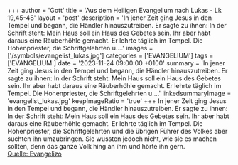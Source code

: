 +++
author = 'Gott'
title = 'Aus dem Heiligen Evangelium nach Lukas - Lk 19,45-48'
layout = 'post'
description = 'In jener Zeit ging Jesus in den Tempel und begann, die Händler hinauszutreiben. Er sagte zu ihnen: In der Schrift steht: Mein Haus soll ein Haus des Gebetes sein. Ihr aber habt daraus eine Räuberhöhle gemacht. Er lehrte täglich im Tempel. Die Hohenpriester, die Schriftgelehrten u....'
images = ['/symbols/evangelist_lukas.jpg']
categories = ['EVANGELIUM']
tags = ['EVANGELIUM']
date = '2023-11-24 09:00:00 +0100'
summary = 'In jener Zeit ging Jesus in den Tempel und begann, die Händler hinauszutreiben. Er sagte zu ihnen: In der Schrift steht: Mein Haus soll ein Haus des Gebetes sein. Ihr aber habt daraus eine Räuberhöhle gemacht. Er lehrte täglich im Tempel. Die Hohenpriester, die Schriftgelehrten u....'
linkedsummaryImage = 'evangelist_lukas.jpg'
keepImageRatio = 'true'
+++
In jener Zeit ging Jesus in den Tempel und begann, die Händler hinauszutreiben.
Er sagte zu ihnen: In der Schrift steht: Mein Haus soll ein Haus des Gebetes sein. Ihr aber habt daraus eine Räuberhöhle gemacht.
Er lehrte täglich im Tempel. Die Hohenpriester, die Schriftgelehrten und die übrigen Führer des Volkes aber suchten ihn umzubringen.<!--more-->
Sie wussten jedoch nicht, wie sie es machen sollten, denn das ganze Volk hing an ihm und hörte ihn gern.<br> [Quelle: Evangelizo](https://evangeliumtagfuertag.org/DE/gospel)